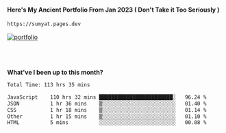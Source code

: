 #### Here's My Ancient Portfolio From Jan 2023 ( Don't Take it Too Seriously ) 
````bash
https://sumyat.pages.dev
````

<a href='https://sumyat.pages.dev/'>
    <img src='https://github.com/sumyat-aung/sumyat-aung/assets/108873224/c9b4f2be-c585-4dd3-84e1-692c3854a6d8' alt='portfolio' align='center' />
</a>


<br />
<br />


<br />
<br />

**What've I been up to this month?**

<!--START_SECTION:waka-->

```txt
Total Time: 113 hrs 35 mins

JavaScript    110 hrs 32 mins ████████████████████████░   96.24 %
JSON          1 hr 36 mins    ▒░░░░░░░░░░░░░░░░░░░░░░░░   01.40 %
CSS           1 hr 18 mins    ▒░░░░░░░░░░░░░░░░░░░░░░░░   01.14 %
Other         1 hr 15 mins    ▒░░░░░░░░░░░░░░░░░░░░░░░░   01.10 %
HTML          5 mins          ░░░░░░░░░░░░░░░░░░░░░░░░░   00.08 %
```

<!--END_SECTION:waka-->




